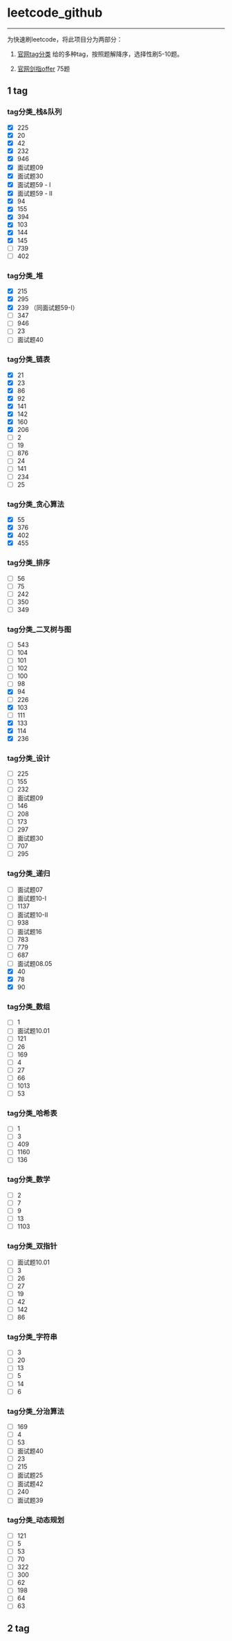 # leetcode_github

---

为快速刷leetcode，将此项目分为两部分：

 1. [官网tag分类](https://leetcode-cn.com/problemset/all/) 给的多种tag，按照题解降序，选择性刷5-10题。

 2. [官网剑指offer](https://leetcode-cn.com/problemset/lcof/) 75题

## 1  tag

### tag分类_栈&队列
- [x] 225
- [x] 20
- [x] 42
- [x] 232
- [x] 946
- [x] 面试题09
- [x] 面试题30
- [x] 面试题59 - I
- [x] 面试题59 - II
- [x] 94
- [x] 155
- [x] 394
- [x] 103
- [x] 144
- [x] 145
- [ ] 739
- [ ] 402

### tag分类_堆
- [x] 215
- [x] 295
- [x] 239 （同面试题59-I）
- [ ] 347
- [ ] 946
- [ ] 23
- [ ] 面试题40  

### tag分类_链表
- [x] 21
- [x] 23
- [x] 86
- [x] 92
- [x] 141
- [x] 142
- [x] 160
- [x] 206
- [ ] 2
- [ ] 19
- [ ] 876
- [ ] 24
- [ ] 141
- [ ] 234
- [ ] 25
### tag分类_贪心算法
- [x] 55
- [x] 376
- [x] 402
- [x] 455
### tag分类_排序
- [ ] 56
- [ ] 75
- [ ] 242
- [ ] 350
- [ ] 349

### tag分类_二叉树与图
- [ ] 543
- [ ] 104
- [ ] 101
- [ ] 102
- [ ] 100
- [ ] 98
- [x] 94
- [ ] 226
- [x] 103
- [ ] 111
- [x] 133
- [x] 114
- [x] 236

### tag分类_设计
- [ ] 225
- [ ] 155
- [ ] 232
- [ ] 面试题09
- [ ] 146
- [ ] 208
- [ ] 173
- [ ] 297
- [ ] 面试题30
- [ ] 707
- [ ] 295

### tag分类_递归
- [ ] 面试题07
- [ ] 面试题10-I
- [ ] 1137
- [ ] 面试题10-II
- [ ] 938
- [ ] 面试题16
- [ ] 783
- [ ] 779
- [ ] 687
- [ ] 面试题08.05
- [x] 40
- [x] 78
- [x] 90
### tag分类_数组
- [ ] 1
- [ ] 面试题10.01
- [ ] 121
- [ ] 26
- [ ] 169
- [ ] 4
- [ ] 27
- [ ] 66
- [ ] 1013
- [ ] 53

### tag分类_哈希表
- [ ] 1
- [ ] 3
- [ ] 409
- [ ] 1160
- [ ] 136
### tag分类_数学
- [ ] 2
- [ ] 7
- [ ] 9
- [ ] 13
- [ ] 1103
### tag分类_双指针
- [ ] 面试题10.01
- [ ] 3
- [ ] 26
- [ ] 27
- [ ] 19
- [ ] 42
- [ ] 142
- [ ] 86
### tag分类_字符串
- [ ] 3
- [ ] 20
- [ ] 13
- [ ] 5
- [ ] 14
- [ ] 6
### tag分类_分治算法
- [ ] 169
- [ ] 4
- [ ] 53
- [ ] 面试题40
- [ ] 23
- [ ] 215
- [ ] 面试题25
- [ ] 面试题42
- [ ] 240
- [ ] 面试题39
### tag分类_动态规划
- [ ] 121
- [ ] 5
- [ ] 53
- [ ] 70
- [ ] 322
- [ ] 300
- [ ] 62
- [ ] 198
- [ ] 64
- [ ] 63
## 2  tag

